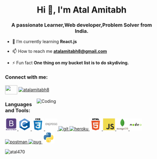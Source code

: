 <h1 align="center">Hi 👋, I'm Atal Amitabh</h1>
<h3 align="center">A passionate Learner,Web developer,Problem Solver from India.</h3>

- 🌱 I’m currently learning **React.js**

- 📫 How to reach me **atalamitabh8@gmail.com**

- ⚡ Fun fact **One thing on my bucket list is to do skydiving.**

<h3 align="left">Connect with me:</h3>
<p align="left">
<a href="https://linkedin.com/in/atal-amitabh-4a0b771b2" target="blank"><img align="center" src="https://lh3.googleusercontent.com/proxy/rihixHftyj4oQfi4M9PTOuI-en-HHEmpr9lA2DSmCEWTZcXMa_usDrCQWTq_1iz_rv7zrwcLhZ-l4eNm_4fjJ5Gjp4BUDjOcUYg_3UYT0RPpSdlT" height="30" width="40" /></a>
<a href="https://www.leetcode.com/atalamitabh8" target="blank"><img align="center" src="https://upload.wikimedia.org/wikipedia/commons/1/19/LeetCode_logo_black.png" alt="atalamitabh8" height="30" width="40" /></a>
</p>
<img align="right" alt="Coding" width="400" src="https://cdn.dribbble.com/users/287797/screenshots/9657405/media/d4f448c2c8dbb61ba5344422dd94934b.gif">


<h3 align="left">Languages and Tools:</h3>
<p align="left"> <a href="https://getbootstrap.com" target="_blank"> <img src="https://raw.githubusercontent.com/devicons/devicon/master/icons/bootstrap/bootstrap-plain-wordmark.svg" alt="bootstrap" width="40" height="40"/> </a> <a href="https://www.cprogramming.com/" target="_blank"> <img src="https://raw.githubusercontent.com/devicons/devicon/master/icons/c/c-original.svg" alt="c" width="40" height="40"/> </a> <a href="https://www.w3schools.com/css/" target="_blank"> <img src="https://raw.githubusercontent.com/devicons/devicon/master/icons/css3/css3-original-wordmark.svg" alt="css3" width="40" height="40"/> </a> <a href="https://expressjs.com" target="_blank"> <img src="https://raw.githubusercontent.com/devicons/devicon/master/icons/express/express-original-wordmark.svg" alt="express" width="40" height="40"/> </a> <a href="https://git-scm.com/" target="_blank"> <img src="https://www.vectorlogo.zone/logos/git-scm/git-scm-icon.svg" alt="git" width="40" height="40"/> </a> <a href="https://heroku.com" target="_blank"> <img src="https://www.vectorlogo.zone/logos/heroku/heroku-icon.svg" alt="heroku" width="40" height="40"/> </a> <a href="https://www.w3.org/html/" target="_blank"> <img src="https://raw.githubusercontent.com/devicons/devicon/master/icons/html5/html5-original-wordmark.svg" alt="html5" width="40" height="40"/> </a> <a href="https://developer.mozilla.org/en-US/docs/Web/JavaScript" target="_blank"> <img src="https://raw.githubusercontent.com/devicons/devicon/master/icons/javascript/javascript-original.svg" alt="javascript" width="40" height="40"/> </a> <a href="https://www.mongodb.com/" target="_blank"> <img src="https://raw.githubusercontent.com/devicons/devicon/master/icons/mongodb/mongodb-original-wordmark.svg" alt="mongodb" width="40" height="40"/> </a> <a href="https://nodejs.org" target="_blank"> <img src="https://raw.githubusercontent.com/devicons/devicon/master/icons/nodejs/nodejs-original-wordmark.svg" alt="nodejs" width="40" height="40"/> </a> <a href="https://postman.com" target="_blank"> <img src="https://www.vectorlogo.zone/logos/getpostman/getpostman-icon.svg" alt="postman" width="40" height="40"/> </a> <a href="https://pugjs.org" target="_blank"> <img src="https://cdn.worldvectorlogo.com/logos/pug.svg" alt="pug" width="40" height="40"/> </a> <a href="https://www.python.org" target="_blank"> <img src="https://raw.githubusercontent.com/devicons/devicon/master/icons/python/python-original.svg" alt="python" width="40" height="40"/> </a> </p>

<p><img align="center" src="https://github-readme-stats.vercel.app/api/top-langs?username=atal470&show_icons=true&locale=en&layout=compact" alt="atal470" /></p>
